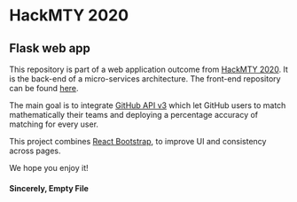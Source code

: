 # HackMTY 2020

## Flask web app

This repository is part of a web application outcome from [HackMTY 2020](https://hackmty.com/). It is the back-end of a micro-services architecture. The front-end repository can be found [here](https://github.com/JG-11/hackmty20-frontend). 

The main goal is to integrate [GitHub API v3](https://developer.github.com/v3/) which let GitHub users to match mathematically their teams and deploying a percentage accuracy of matching for every user.


This project combines [React Bootstrap](https://react-bootstrap.github.io/), to improve UI and consistency across pages.

We hope you enjoy it!

#### Sincerely, Empty File


